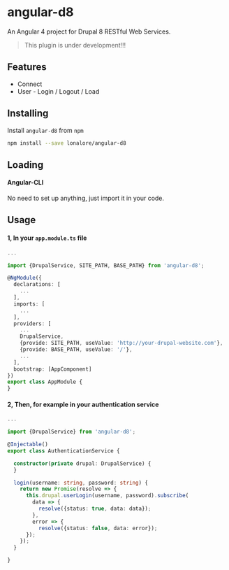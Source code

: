 angular-d8
==========

An Angular 4 project for Drupal 8 RESTful Web Services.

> This plugin is under development!!!

## Features
- Connect
- User - Login / Logout / Load

## Installing

Install `angular-d8` from `npm`
```bash
npm install --save lonalore/angular-d8
```

## Loading

#### Angular-CLI

No need to set up anything, just import it in your code.

## Usage

#### 1, In your `app.module.ts` file

```TypeScript
...

import {DrupalService, SITE_PATH, BASE_PATH} from 'angular-d8';

@NgModule({
  declarations: [
    ...
  ],
  imports: [
    ...
  ],
  providers: [
    ...
    DrupalService,
    {provide: SITE_PATH, useValue: 'http://your-drupal-website.com'},
    {provide: BASE_PATH, useValue: '/'},
    ...
  ],
  bootstrap: [AppComponent]
})
export class AppModule {
}
```

#### 2, Then, for example in your authentication service 

```TypeScript
...

import {DrupalService} from 'angular-d8';

@Injectable()
export class AuthenticationService {

  constructor(private drupal: DrupalService) {
  }

  login(username: string, password: string) {
    return new Promise(resolve => {
      this.drupal.userLogin(username, password).subscribe(
        data => {
          resolve({status: true, data: data});
        },
        error => {
          resolve({status: false, data: error});
      });
    });
  }

}
```
